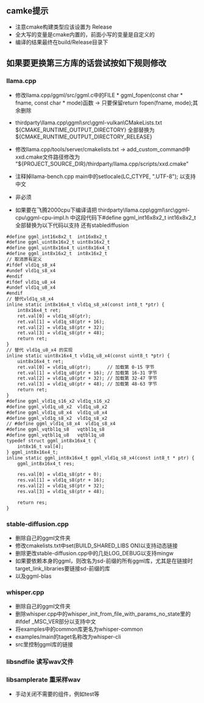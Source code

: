 
## camke提示
- 注意cmake构建类型应该设置为 Release
- 全大写的变量是cmake内置的，前面小写的变量是自定义的
- 编译的结果最终在build/Release目录下

## 如果要更换第三方库的话尝试按如下规则修改
### llama.cpp
- 修改llama.cpp/ggml/src/ggml.c中的FILE * ggml_fopen(const char * fname, const char * mode)函数 -> 只要保留return fopen(fname, mode);其余删除
- thirdparty\llama.cpp\ggml\src\ggml-vulkan\CMakeLists.txt 
${CMAKE_RUNTIME_OUTPUT_DIRECTORY} 全部替换为 ${CMAKE_RUNTIME_OUTPUT_DIRECTORY_RELEASE}
- 修改llama.cpp/tools/server/cmakelists.txt -> add_custom_command中xxd.cmake文件路径修改为 "${PROJECT_SOURCE_DIR}/thirdparty/llama.cpp/scripts/xxd.cmake"
- 注释掉llama-bench.cpp main中的setlocale(LC_CTYPE, ".UTF-8"); 以支持中文

- 非必须
- 如果要在飞腾2000cpu下编译请把 thirdparty\llama.cpp\ggml\src\ggml-cpu\ggml-cpu-impl.h 中这段代码下#define ggml_int16x8x2_t  int16x8x2_t 全部替换为以下代码以支持 还有stablediffusion
```txt
#define ggml_int16x8x2_t  int16x8x2_t
#define ggml_uint8x16x2_t uint8x16x2_t
#define ggml_uint8x16x4_t uint8x16x4_t
#define ggml_int8x16x2_t  int8x16x2_t
// 取消原有定义
#ifdef vld1q_s8_x4
#undef vld1q_s8_x4
#endif
#ifdef vld1q_u8_x4
#undef vld1q_u8_x4
#endif
// 替代vld1q_s8_x4
inline static int8x16x4_t vld1q_s8_x4(const int8_t *ptr) {
    int8x16x4_t ret;
    ret.val[0] = vld1q_s8(ptr);
    ret.val[1] = vld1q_s8(ptr + 16);
    ret.val[2] = vld1q_s8(ptr + 32);
    ret.val[3] = vld1q_s8(ptr + 48);
    return ret;
}
// 替代 vld1q_u8_x4 的实现
inline static uint8x16x4_t vld1q_u8_x4(const uint8_t *ptr) {
    uint8x16x4_t ret;
    ret.val[0] = vld1q_u8(ptr);      // 加载第 0-15 字节
    ret.val[1] = vld1q_u8(ptr + 16); // 加载第 16-31 字节
    ret.val[2] = vld1q_u8(ptr + 32); // 加载第 32-47 字节
    ret.val[3] = vld1q_u8(ptr + 48); // 加载第 48-63 字节
    return ret;
}
#define ggml_vld1q_s16_x2 vld1q_s16_x2
#define ggml_vld1q_u8_x2  vld1q_u8_x2
#define ggml_vld1q_u8_x4  vld1q_u8_x4
#define ggml_vld1q_s8_x2  vld1q_s8_x2
// #define ggml_vld1q_s8_x4  vld1q_s8_x4
#define ggml_vqtbl1q_s8   vqtbl1q_s8
#define ggml_vqtbl1q_u8   vqtbl1q_u8
typedef struct ggml_int8x16x4_t {
    int8x16_t val[4];
} ggml_int8x16x4_t;
inline static ggml_int8x16x4_t ggml_vld1q_s8_x4(const int8_t * ptr) {
    ggml_int8x16x4_t res;

    res.val[0] = vld1q_s8(ptr + 0);
    res.val[1] = vld1q_s8(ptr + 16);
    res.val[2] = vld1q_s8(ptr + 32);
    res.val[3] = vld1q_s8(ptr + 48);

    return res;
}

```

### stable-diffusion.cpp
- 删除自己的ggml文件夹
- 修改cmakelists.txt中set(BUILD_SHARED_LIBS ON)以支持动态链接
- 删除更改stable-diffusion.cpp中的几处LOG_DEBUG以支持mingw
- 如果要依赖本身的ggml，则改名为sd-前缀的所有ggml库，尤其是在链接时target_link_libraries要链接sd-前缀的库
- 以及ggml-blas

### whisper.cpp
- 删除自己的ggml文件夹
- 删除whisper.cpp中的whisper_init_from_file_with_params_no_state里的#ifdef _MSC_VER部分以支持中文
- 将examples中的common库更名为whisper-common
- examples/main的taget名称改为whisper-cli
- src里控制ggml库的链接

### libsndfile 读写wav文件
### libsamplerate 重采样wav
- 手动关闭不需要的组件，例如test等